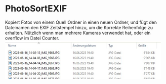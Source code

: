 # PhotoSortEXIF
Kopiert Fotos von einem Quell Ordner in einen neuen Ordner, und fügt den Dateinamen den EXIF Zeitstempel hinzu, um die Korrekte Reihenfolge zu erhalten.
Nützlich wenn man mehrere Kameras verwendet hat, oder ein overflow im Datei Counter.
![Dateinamen](files.jpg)
